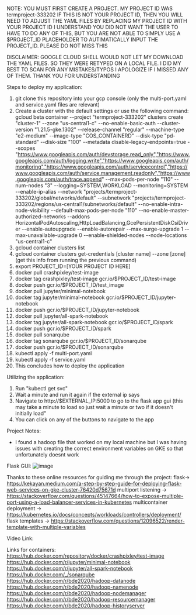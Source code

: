NOTE: YOU MUST FIRST CREATE A PROJECT. MY PROJECT ID WAS termproject-333202
IF THIS IS NOT YOUR PROJECT ID, THEN YOU WILL NEED TO ADJUST THE YAML FILES BY REPLACING MY PROJECT ID WITH YOUR PROJECT ID
I UNDERSTAND YOU DID NOT WANT THE USER TO HAVE TO DO ANY OF THIS, BUT YOU ARE NOT ABLE TO SIMPLY USE A $PROJECT_ID PLACEHOLDER
TO AUTIMATICALLY INPUT THE PROJECT_ID. PLEASE DO NOT MISS THIS

DISCLAIMER: GOOGLE CLOUD SHELL WOULD NOT LET MY DOWNLOAD THE YAML FILES. SO THEY WERE RETYPED ON A LOCAL FILE. I DID MY BEST TO SCAN FOR ANY MISTAKES/TYPOS
I APOLOGIZE IF I MISSED ANY OF THEM. THANK YOU FOR UNDERSTANDING

Steps to deploy my application:
1. git clone this repository into your gcp console (only the multi-port.yaml and service.yaml files are relevant)
2. Create a cluster with the default settings or use the following command:
  gcloud beta container --project "termproject-333202" clusters create "cluster-1" --zone "us-central1-c" --no-enable-basic-auth --cluster-version "1.21.5-gke.1302" --release-channel "regular" --machine-type "e2-medium" --image-type "COS_CONTAINERD" --disk-type "pd-standard" --disk-size "100" --metadata disable-legacy-endpoints=true --scopes "https://www.googleapis.com/auth/devstorage.read_only","https://www.googleapis.com/auth/logging.write","https://www.googleapis.com/auth/monitoring","https://www.googleapis.com/auth/servicecontrol","https://www.googleapis.com/auth/service.management.readonly","https://www.googleapis.com/auth/trace.append" --max-pods-per-node "110" --num-nodes "3" --logging=SYSTEM,WORKLOAD --monitoring=SYSTEM --enable-ip-alias --network "projects/termproject-333202/global/networks/default" --subnetwork "projects/termproject-333202/regions/us-central1/subnetworks/default" --no-enable-intra-node-visibility --default-max-pods-per-node "110" --no-enable-master-authorized-networks --addons HorizontalPodAutoscaling,HttpLoadBalancing,GcePersistentDiskCsiDriver --enable-autoupgrade --enable-autorepair --max-surge-upgrade 1 --max-unavailable-upgrade 0 --enable-shielded-nodes --node-locations "us-central1-c"
4. gcloud container clusters list
5. gcloud container clusters get-credentials [cluster name] --zone [zone]   (get this info from running the previous command)
6. export PROJECT_ID=[YOUR PROJECT ID HERE]
7. docker pull crashpixley/test-image
8. docker tag crashpixley/test-image gcr.io/$PROJECT_ID/test-image
9. docker push gcr.io/$PROJECT_ID/test_image
10. docker pull jupyter/minimal-notebook
11. docker tag jupyter/minimal-notebook gcr.io/$PROJECT_ID/jupyter-notebook
12. docker push gcr.io/$PROJECT_ID/jupyter-notebook
13. docker pull jupyter/all-spark-notebook
14. docker tag jupyter/all-spark-notebook gcr.io/$PROJECT_ID/spark
15. docker push gcr.io/$PROJECT_ID/spark
16. docker pull sonarqube
17. docker tag sonarqube gcr.io/$PROJECT_ID/sonarqube
18. docker push gcr.io/$PROJECT_ID/sonarqube
19. kubectl apply -f multi-port.yaml
20. kubectl apply -f service.yaml
21. This concludes how to deploy the application

Utilizing the application:
1. Run "kubectl get svc"
2. Wait a minute and run it again if the external ip says <pending>
3. Navigate to http://$EXTERNAL_IP:5000 to go to the flask app gui (this may take a minute to load so just wait a minute or two if it doesn't initially load"
4. You can click on any of the buttons to navigate to the app

Project Notes:
- I found a hadoop file that worked on my local machine but I was having issues with creating the correct environment variables on GKE so that unfortunately doesnt work

  
Flask GUI:
![image](https://user-images.githubusercontent.com/78111942/143733163-175689ce-9bad-4b4d-8aa7-a72d7f348be1.png)
  
Thanks to these online resources for guiding me through the project:
flask-> https://kekayan.medium.com/a-step-by-step-guide-for-deploying-flask-web-services-on-gke-cluster-76420d75671d
multiport listening -> https://stackoverflow.com/questions/45147664/how-to-expose-multiple-port-using-a-load-balancer-services-in-kubernetes
multicontainer deployment -> https://kubernetes.io/docs/concepts/workloads/controllers/deployment/
flask templates -> https://stackoverflow.com/questions/12096522/render-template-with-multiple-variables

Video Link:

  
Links for containers:
https://hub.docker.com/repository/docker/crashpixley/test-image
https://hub.docker.com/r/jupyter/minimal-notebook
https://hub.docker.com/r/jupyter/all-spark-notebook
https://hub.docker.com/_/sonarqube
https://hub.docker.com/r/bde2020/hadoop-datanode
https://hub.docker.com/r/bde2020/hadoop-namenode
https://hub.docker.com/r/bde2020/hadoop-nodemanager
https://hub.docker.com/r/bde2020/hadoop-resourcemanager
https://hub.docker.com/r/bde2020/hadoop-historyserver
